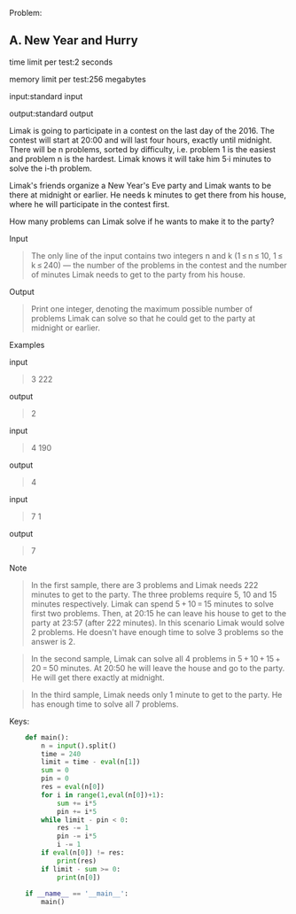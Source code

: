 Problem:

## A. New Year and Hurry

time limit per test:2 seconds

memory limit per test:256 megabytes

input:standard input

output:standard output

Limak is going to participate in a contest on the last day of the 2016. The contest will start at 20:00 and will last four hours, exactly until midnight. There will be n problems, sorted by difficulty, i.e. problem 1 is the easiest and problem n is the hardest. Limak knows it will take him 5·i minutes to solve the i-th problem.

Limak's friends organize a New Year's Eve party and Limak wants to be there at midnight or earlier. He needs k minutes to get there from his house, where he will participate in the contest first.

How many problems can Limak solve if he wants to make it to the party?

Input

> The only line of the input contains two integers n and k (1 ≤ n ≤ 10, 1 ≤ k ≤ 240) — the number of the problems in the contest and the number of minutes Limak needs to get to the party from his house.

Output

> Print one integer, denoting the maximum possible number of problems Limak can solve so that he could get to the party at midnight or earlier.

Examples

input

> 3 222

output

> 2

input

> 4 190

output

> 4

input

> 7 1

output

> 7

Note

> In the first sample, there are 3 problems and Limak needs 222 minutes to get to the party. The three problems require 5, 10 and 15 minutes respectively. Limak can spend 5 + 10 = 15 minutes to solve first two problems. Then, at 20:15 he can leave his house to get to the party at 23:57 (after 222 minutes). In this scenario Limak would solve 2 problems. He doesn't have enough time to solve 3 problems so the answer is 2.

> In the second sample, Limak can solve all 4 problems in 5 + 10 + 15 + 20 = 50 minutes. At 20:50 he will leave the house and go to the party. He will get there exactly at midnight.

> In the third sample, Limak needs only 1 minute to get to the party. He has enough time to solve all 7 problems.

Keys:
```python
    def main():
        n = input().split()
        time = 240
        limit = time - eval(n[1])
        sum = 0
        pin = 0
        res = eval(n[0])
        for i in range(1,eval(n[0])+1):
            sum += i*5
            pin += i*5
        while limit - pin < 0:
            res -= 1
            pin -= i*5
            i -= 1
        if eval(n[0]) != res:
            print(res)
        if limit - sum >= 0:
            print(n[0])
    
    if __name__ == '__main__':
        main()
```
